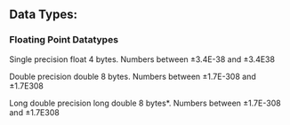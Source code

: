 ## Data Types:

### Floating Point Datatypes
Single precision float 4 bytes. Numbers between ±3.4E-38 and ±3.4E38

Double precision double 8 bytes. Numbers between ±1.7E-308 and ±1.7E308

Long double precision long double 8 bytes*. Numbers between ±1.7E-308 and ±1.7E308
